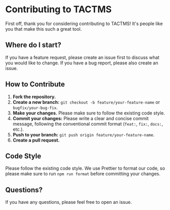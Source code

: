 # Contributing to TACTMS

First off, thank you for considering contributing to TACTMS! It's people like you that make this such a great tool.

## Where do I start?

If you have a feature request, please create an issue first to discuss what you would like to change. If you have a bug report, please also create an issue.

## How to Contribute

1.  **Fork the repository.**
2.  **Create a new branch:** `git checkout -b feature/your-feature-name` or `bugfix/your-bug-fix`.
3.  **Make your changes.** Please make sure to follow the existing code style.
4.  **Commit your changes:** Please write a clear and concise commit message, following the conventional commit format (`feat:`, `fix:`, `docs:`, etc.).
5.  **Push to your branch:** `git push origin feature/your-feature-name`.
6.  **Create a pull request.**

## Code Style

Please follow the existing code style. We use Prettier to format our code, so please make sure to run `npm run format` before committing your changes.

## Questions?

If you have any questions, please feel free to open an issue.